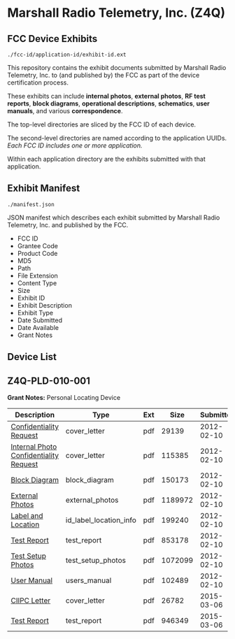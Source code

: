 # Marshall Radio Telemetry, Inc. (Z4Q)
## FCC Device Exhibits

```
./fcc-id/application-id/exhibit-id.ext
```

This repository contains the exhibit documents submitted by Marshall Radio Telemetry, Inc. to (and published by) the FCC as part of the device certification process.

These exhibits can include **internal photos**, **external photos**, **RF test reports**, **block diagrams**, **operational descriptions**, **schematics**, **user manuals**, and various **correspondence**.

The top-level directories are sliced by the FCC ID of each device.

The second-level directories are named according to the application UUIDs. *Each FCC ID includes one or more application.*

Within each application directory are the exhibits submitted with that application. 

## Exhibit Manifest

```
./manifest.json
```

JSON manifest which describes each exhibit submitted by Marshall Radio Telemetry, Inc. and published by the FCC.

- FCC ID
- Grantee Code
- Product Code
- MD5
- Path
- File Extension
- Content Type
- Size
- Exhibit ID
- Exhibit Description
- Exhibit Type
- Date Submitted
- Date Available
- Grant Notes

## Device List
## Z4Q-PLD-010-001
**Grant Notes:** Personal Locating Device

| Description | Type | Ext | Size | Submitted | Available |
| ----------- | ---- | --- | ---- | --------- | --------- |
| [Confidentiality Request](Z4Q-PLD-010-001/8ca2f2355afae7ebc8b8b8f797440cbf/1634896.pdf) | cover_letter | pdf | 29139 | 2012-02-10 | 2012-02-22 |
| [Internal Photo Confidentiality Request](Z4Q-PLD-010-001/8ca2f2355afae7ebc8b8b8f797440cbf/1634898.pdf) | cover_letter | pdf | 115385 | 2012-02-10 | 2012-02-22 |
| [Block Diagram](Z4Q-PLD-010-001/8ca2f2355afae7ebc8b8b8f797440cbf/1634895.pdf) | block_diagram | pdf | 150173 | 2012-02-10 | 2012-02-22 |
| [External Photos](Z4Q-PLD-010-001/8ca2f2355afae7ebc8b8b8f797440cbf/1634892.pdf) | external_photos | pdf | 1189972 | 2012-02-10 | 2012-02-22 |
| [Label and Location](Z4Q-PLD-010-001/8ca2f2355afae7ebc8b8b8f797440cbf/1634894.pdf) | id_label_location_info | pdf | 199240 | 2012-02-10 | 2012-02-22 |
| [Test Report](Z4Q-PLD-010-001/8ca2f2355afae7ebc8b8b8f797440cbf/1634891.pdf) | test_report | pdf | 853178 | 2012-02-10 | 2012-02-22 |
| [Test Setup Photos](Z4Q-PLD-010-001/8ca2f2355afae7ebc8b8b8f797440cbf/1634903.pdf) | test_setup_photos | pdf | 1072099 | 2012-02-10 | 2012-02-22 |
| [User Manual](Z4Q-PLD-010-001/8ca2f2355afae7ebc8b8b8f797440cbf/1634902.pdf) | users_manual | pdf | 102489 | 2012-02-10 | 2012-02-22 |
| [CIIPC Letter](Z4Q-PLD-010-001/91856a99d2ce5db2a76016287a44de0f/2549695.pdf) | cover_letter | pdf | 26782 | 2015-03-06 | 2015-03-06 |
| [Test Report](Z4Q-PLD-010-001/91856a99d2ce5db2a76016287a44de0f/2549696.pdf) | test_report | pdf | 946349 | 2015-03-06 | 2015-03-06 |
